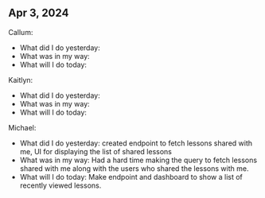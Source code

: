 ## Apr 3, 2024
Callum:
- What did I do yesterday:
- What was in my way:
- What will I do today: 

Kaitlyn:
- What did I do yesterday: 
- What was in my way:
- What will I do today: 

Michael:
- What did I do yesterday: created endpoint to fetch lessons shared with me, UI for displaying the list of shared lessons
- What was in my way: Had a hard time making the query to fetch lessons shared with me along with the users who shared the lessons with me.
- What will I do today: Make endpoint and dashboard to show a list of recently viewed lessons.
